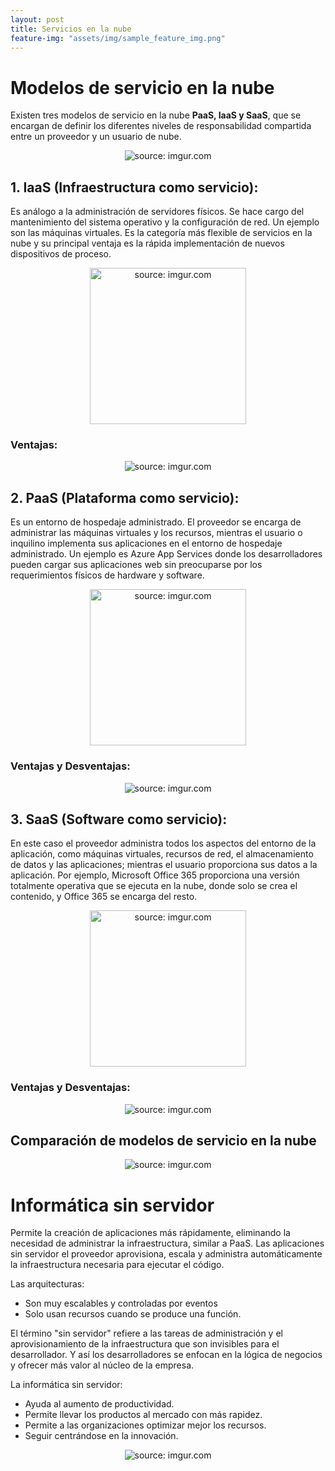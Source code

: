 ```yaml
---
layout: post
title: Servicios en la nube
feature-img: "assets/img/sample_feature_img.png"
---
```

# Modelos de servicio en la nube 
Existen tres modelos de servicio en la nube **PaaS, IaaS y SaaS**, que se encargan de definir los diferentes niveles de responsabilidad compartida entre un proveedor y un usuario de nube.
<div align="center"><img src="https://i.imgur.com/rp7WIMT.png" title="source: imgur.com" /></div>

## **1. IaaS (Infraestructura como servicio):** 
Es análogo a la administración de servidores físicos. Se hace cargo del mantenimiento del sistema operativo y la configuración de red. Un ejemplo son las máquinas virtuales. Es la categoría más flexible de servicios en la nube y su principal ventaja es la rápida implementación de nuevos dispositivos de proceso. 
<div align="center"><img src="https://i.imgur.com/V3m54rj.png" title="source: imgur.com" width="250" height="250"/></div>

### Ventajas:
  <div align="center"><img src="https://i.imgur.com/EW10ACI.png" title="source: imgur.com" /></div>


## **2. PaaS (Plataforma como servicio):** 
Es un entorno de hospedaje administrado. El proveedor se encarga de administrar las máquinas virtuales y los recursos, mientras el usuario o inquilino implementa sus aplicaciones en el entorno de hospedaje administrado. Un ejemplo es Azure App Services donde los desarrolladores pueden cargar sus aplicaciones web sin preocuparse por los requerimientos físicos de hardware y software.
  <div align="center"><img src="https://i.imgur.com/mXSE6eT.png" title="source: imgur.com" width="250" height="250"/></div>

### Ventajas y Desventajas:
  <div align="center"><img src="https://i.imgur.com/RTLY56n.png" title="source: imgur.com" /></div>

## **3. SaaS (Software como servicio):** 
En este caso el proveedor administra todos los aspectos del entorno de la aplicación, como máquinas virtuales, recursos de red, el almacenamiento de datos y las aplicaciones; mientras el usuario proporciona sus datos a la aplicación. Por ejemplo, Microsoft Office 365 proporciona una versión totalmente operativa que se ejecuta en la nube, donde solo se crea el contenido, y Office 365 se encarga del resto.
  <div align="center"><img src="https://i.imgur.com/yYolXol.png" title="source: imgur.com" width="250" height="250"/></div>

### Ventajas y Desventajas:
<div align="center"><img src="https://i.imgur.com/PDCMYWB.png" title="source: imgur.com" /></div>

## Comparación de modelos de servicio en la nube
<div align="center"><img src="https://i.imgur.com/jBV6wV0.png" title="source: imgur.com" /></div>

# Informática sin servidor
Permite la creación de aplicaciones más rápidamente, eliminando la necesidad de administrar la infraestructura, similar a PaaS. 
Las aplicaciones sin servidor el proveedor aprovisiona, escala y administra automáticamente la infraestructura necesaria para ejecutar el código. 

Las arquitecturas:
- Son muy escalables y controladas por eventos
- Solo usan recursos cuando se produce una función.

El término "sin servidor" refiere a las tareas de administración y el aprovisionamiento de la infraestructura que son invisibles para el desarrollador. Y así los desarrolladores se enfocan en la lógica de negocios y ofrecer más valor al núcleo de la empresa. 

La informática sin servidor:
- Ayuda al aumento de productividad.
- Permite llevar los productos al mercado con más rapidez.
- Permite a las organizaciones optimizar mejor los recursos.
- Seguir centrándose en la innovación.

<div align="center"><img src="https://i.imgur.com/Ew2ZKB0.png" title="source: imgur.com" /></div>
